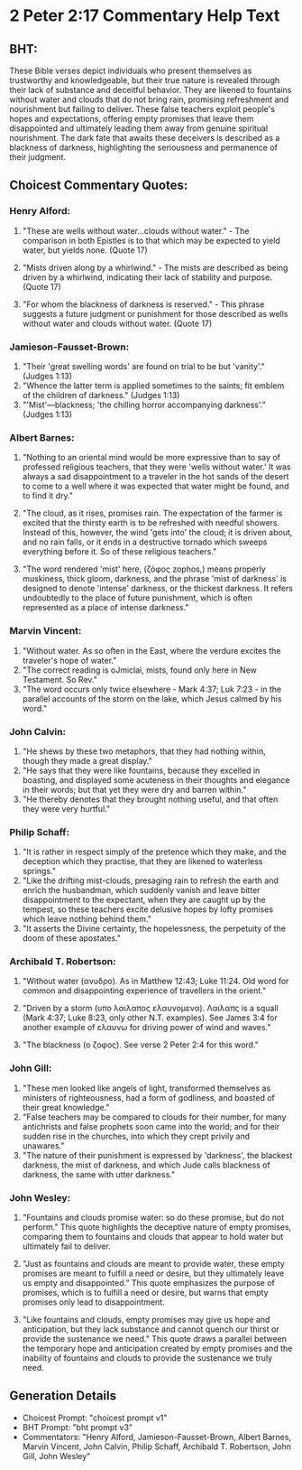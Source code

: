 # 2 Peter 2:17 Commentary Help Text

## BHT:
These Bible verses depict individuals who present themselves as trustworthy and knowledgeable, but their true nature is revealed through their lack of substance and deceitful behavior. They are likened to fountains without water and clouds that do not bring rain, promising refreshment and nourishment but failing to deliver. These false teachers exploit people's hopes and expectations, offering empty promises that leave them disappointed and ultimately leading them away from genuine spiritual nourishment. The dark fate that awaits these deceivers is described as a blackness of darkness, highlighting the seriousness and permanence of their judgment.

## Choicest Commentary Quotes:
### Henry Alford:
1. "These are wells without water...clouds without water." - The comparison in both Epistles is to that which may be expected to yield water, but yields none. (Quote 17)

2. "Mists driven along by a whirlwind." - The mists are described as being driven by a whirlwind, indicating their lack of stability and purpose. (Quote 17)

3. "For whom the blackness of darkness is reserved." - This phrase suggests a future judgment or punishment for those described as wells without water and clouds without water. (Quote 17)

### Jamieson-Fausset-Brown:
1. "Their 'great swelling words' are found on trial to be but 'vanity'." (Judges 1:13)
2. "Whence the latter term is applied sometimes to the saints; fit emblem of the children of darkness." (Judges 1:13)
3. "'Mist'—blackness; 'the chilling horror accompanying darkness'." (Judges 1:13)

### Albert Barnes:
1. "Nothing to an oriental mind would be more expressive than to say of professed religious teachers, that they were 'wells without water.' It was always a sad disappointment to a traveler in the hot sands of the desert to come to a well where it was expected that water might be found, and to find it dry." 

2. "The cloud, as it rises, promises rain. The expectation of the farmer is excited that the thirsty earth is to be refreshed with needful showers. Instead of this, however, the wind 'gets into' the cloud; it is driven about, and no rain falls, or it ends in a destructive tornado which sweeps everything before it. So of these religious teachers."

3. "The word rendered 'mist' here, (ζόφος zophos,) means properly muskiness, thick gloom, darkness, and the phrase 'mist of darkness' is designed to denote 'intense' darkness, or the thickest darkness. It refers undoubtedly to the place of future punishment, which is often represented as a place of intense darkness."

### Marvin Vincent:
1. "Without water. As so often in the East, where the verdure excites the traveler's hope of water." 
2. "The correct reading is oJmiclai, mists, found only here in New Testament. So Rev." 
3. "The word occurs only twice elsewhere - Mark 4:37; Luk 7:23 - in the parallel accounts of the storm on the lake, which Jesus calmed by his word."

### John Calvin:
1. "He shews by these two metaphors, that they had nothing within, though they made a great display."
2. "He says that they were like fountains, because they excelled in boasting, and displayed some acuteness in their thoughts and elegance in their words; but that yet they were dry and barren within."
3. "He thereby denotes that they brought nothing useful, and that often they were very hurtful."

### Philip Schaff:
1. "It is rather in respect simply of the pretence which they make, and the deception which they practise, that they are likened to waterless springs." 
2. "Like the drifting mist-clouds, presaging rain to refresh the earth and enrich the husbandman, which suddenly vanish and leave bitter disappointment to the expectant, when they are caught up by the tempest, so these teachers excite delusive hopes by lofty promises which leave nothing behind them." 
3. "It asserts the Divine certainty, the hopelessness, the perpetuity of the doom of these apostates."

### Archibald T. Robertson:
1. "Without water (ανυδρο). As in Matthew 12:43; Luke 11:24. Old word for common and disappointing experience of travellers in the orient."

2. "Driven by a storm (υπο λαιλαπος ελαυνομενα). Λαιλαπς is a squall (Mark 4:37; Luke 8:23, only other N.T. examples). See James 3:4 for another example of ελαυνω for driving power of wind and waves."

3. "The blackness (ο ζοφος). See verse 2 Peter 2:4 for this word."

### John Gill:
1. "These men looked like angels of light, transformed themselves as ministers of righteousness, had a form of godliness, and boasted of their great knowledge." 
2. "False teachers may be compared to clouds for their number, for many antichrists and false prophets soon came into the world; and for their sudden rise in the churches, into which they crept privily and unawares." 
3. "The nature of their punishment is expressed by 'darkness', the blackest darkness, the mist of darkness, and which Jude calls blackness of darkness, the same with utter darkness."

### John Wesley:
1. "Fountains and clouds promise water: so do these promise, but do not perform." This quote highlights the deceptive nature of empty promises, comparing them to fountains and clouds that appear to hold water but ultimately fail to deliver. 

2. "Just as fountains and clouds are meant to provide water, these empty promises are meant to fulfill a need or desire, but they ultimately leave us empty and disappointed." This quote emphasizes the purpose of promises, which is to fulfill a need or desire, but warns that empty promises only lead to disappointment.

3. "Like fountains and clouds, empty promises may give us hope and anticipation, but they lack substance and cannot quench our thirst or provide the sustenance we need." This quote draws a parallel between the temporary hope and anticipation created by empty promises and the inability of fountains and clouds to provide the sustenance we truly need.


## Generation Details
- Choicest Prompt: "choicest prompt v1"
- BHT Prompt: "bht prompt v3"
- Commentators: "Henry Alford, Jamieson-Fausset-Brown, Albert Barnes, Marvin Vincent, John Calvin, Philip Schaff, Archibald T. Robertson, John Gill, John Wesley"
